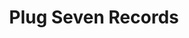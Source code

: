 ---
title: "Plug Seven Records"
companyName: "Splashbox"
projectURL: "https://splashbox.com.au/"
description: "Plug Seven Records is a treasure trove for music enthusiasts, housing around 5,000 LPs and 12' records, along with a vast collection of 7-inch records. Their focus spans across a diverse range of genres."
image: "plugseven.webp"
techStack:
  - "Shopify 2.0 Custom Theme"
  - "Liquid"
  - "JSON"
  - "HTML"
  - "CSS"
  - "JS"
  - "JQuery"
plugins:
  - "Discogs API"
  - "Constacloud Disconnect"
  - "Owl Slider Js"
---